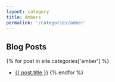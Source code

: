 ```yaml
---
layout: category
title: Ambers
permalink: '/categories/amber'
---
```


## Blog Posts

{% for post in site.categories['amber'] %}
  * <a href="{{post.url}}"  target="_self">{{ post.title }}</a>
{% endfor %}
